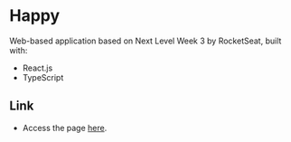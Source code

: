 # Happy

Web-based application based on Next Level Week 3 by RocketSeat, built with:

* React.js
* TypeScript

## Link

* Access the page [here](https://rodzera.github.io/happy).

